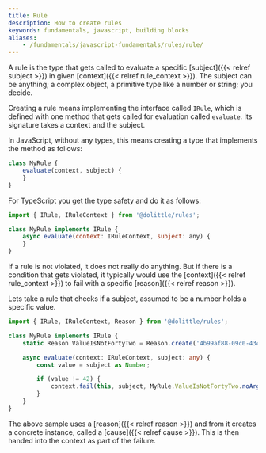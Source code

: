 ```yaml
---
title: Rule
description: How to create rules
keywords: fundamentals, javascript, building blocks
aliases:
    - /fundamentals/javascript-fundamentals/rules/rule/
---
```

A rule is the type that gets called to evaluate a specific [subject]({{< relref subject >}}) in
given [context]({{< relref rule_context >}}). The subject can be anything; a complex object, a
primitive type like a number or string; you decide.

Creating a rule means implementing the interface called `IRule`, which is defined
with one method that gets called for evaluation called `evaluate`.
Its signature takes a context and the subject.

In JavaScript, without any types, this means creating a type that implements the
method as follows:

```javascript
class MyRule {
    evaluate(context, subject) {
    }
}
```

For TypeScript you get the type safety and do it as follows:

```javascript
import { IRule, IRuleContext } from '@dolittle/rules';

class MyRule implements IRule {
    async evaluate(context: IRuleContext, subject: any) {
    }
}
```

If a rule is not violated, it does not really do anything. But if there is a condition
that gets violated, it typically would use the [context]({{< relref rule_context >}}) to fail with a
specific [reason]({{< relref reason >}}).

Lets take a rule that checks if a subject, assumed to be a number holds a specific value.

```typescript
import { IRule, IRuleContext, Reason } from '@dolittle/rules';

class MyRule implements IRule {
    static Reason ValueIsNotFortyTwo = Reason.create('4b99af88-09c0-4342-8876-24c42a48d728', 'Value should be forty two');

    async evaluate(context: IRuleContext, subject: any) {
        const value = subject as Number;

        if (value != 42) {
            context.fail(this, subject, MyRule.ValueIsNotFortyTwo.noArguments());
        }
    }
}
```

The above sample uses a [reason]({{< relref reason >}}) and from it creates a concrete instance, called
a [cause]({{< relref cause >}}). This is then handed into the context as part of the failure.
